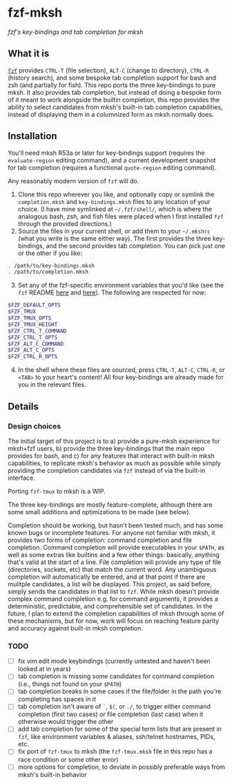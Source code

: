 # fzf-mksh
*fzf's key-bindings and tab completion for mksh*

## What it is

[`fzf`](https://github.com/junegunn/fzf) provides `CTRL-T` (file selection), `ALT-C` (change to directory), `CTRL-R` (history search), and some bespoke tab completion support for bash and zsh (and partially for fish). This repo ports the three key-bindings to pure mksh. It also provides tab completion, but instead of doing a bespoke form of it meant to work alongside the builtin completion, this repo provides the ability to select candidates from mksh's built-in tab completion capabilities, instead of displaying them in a columnized form as mksh normally does.

## Installation

You'll need mksh R53a or later for key-bindings support (requires the `evaluate-region` editing command), and a current development snapshot for tab completion (requires a functional `quote-region` editing command).

Any reasonably modern version of `fzf` will do.

1. Clone this repo wherever you like, and optionally copy or symlink the `completion.mksh` and `key-bindings.mksh` files to any location of your choice. (I have mine symlinked at `~/.fzf/shell/`, which is where the analogous bash, zsh, and fish files were placed when I first installed `fzf` through the provided directions.)
2. Source the files in your current shell, or add them to your `~/.mkshrc` (what you write is the same either way). The first provides the three key-bindings, and the second provides tab completion. You can pick just one or the other if you like:
```sh
. /path/to/key-bindings.mksh
. /path/to/completion.mksh
```
3. Set any of the fzf-specific environment variables that you'd like (see the `fzf` README [here](https://github.com/junegunn/fzf#environment-variables) and [here](https://github.com/junegunn/fzf#key-bindings-for-command-line)). The following are respected for now:
```sh
$FZF_DEFAULT_OPTS
$FZF_TMUX
$FZF_TMUX_OPTS
$FZF_TMUX_HEIGHT
$FZF_CTRL_T_COMMAND
$FZF_CTRL_T_OPTS
$FZF_ALT_C_COMMAND
$FZF_ALT_C_OPTS
$FZF_CTRL_R_OPTS
```
4. In the shell where these files are sourced, press `CTRL-T`, `ALT-C`, `CTRL-R`, or `<TAB>` to your heart's content! All four key-bindings are already made for you in the relevant files.

## Details

### Design choices
The initial target of this project is to a) provide a pure-mksh experience for mksh+fzf users, b) provide the three key-bindings that the main repo provides for bash, and c) for any features that interact with built-in mksh capabilities, to replicate mksh's behavior as much as possible while simply providing the completion candidates via `fzf` instead of via the built-in interface.

Porting `fzf-tmux` to mksh is a WIP.

The three key-bindings are mostly feature-complete, although there are some small additions and optimizations to be made (see below).

Completion should be working, but hasn't been tested much, and has some known bugs or incomplete features. For anyone not familiar with mksh, it provides two forms of completion: command completion and file completion. Command completion will provide executables in your `$PATH`, as well as some extras like builtins and a few other things: basically, anything that's valid at the start of a line. File completion will provide any type of file (directories, sockets, etc) that match the current word. Any unambiguous completion will automatically be entered, and at that point if there are mulitple candidates, a list will be displayed. This project, as said before, simply sends the candidates in that list to `fzf`. While mksh doesn't provide complex command completion e.g. for command arguments, it provides a deterministic, predictable, and comprehensible set of candidates. In the future, I plan to extend the completion capabilities of mksh through some of these mechanisms, but for now, work will focus on reaching feature parity and accuracy against built-in mksh completion.

### TODO
- [ ] fix vim edit mode keybindings (currently untested and haven't been looked at in years)
- [ ] tab completion is missing some candidates for command completion (i.e., things not found on your `$PATH`)
- [ ] tab completion breaks in some cases if the file/folder in the path you're completing has spaces in it
- [ ] tab completion isn't aware of `` ` ``, `$(`, or `./`, to trigger either command completion (first two cases) or file completion (last case) when it otherwise would trigger the other
- [ ] add tab completion for some of the special term lists that are present in `fzf`, like environment variables & aliases, ssh/telnet hostnames, PIDs, etc.
- [ ] fix port of `fzf-tmux` to mksh (the `fzf-tmux.mksh` file in this repo has a race condition or some other error)
- [ ] more options for completion, to deviate in possibly preferable ways from mksh's built-in behavior

